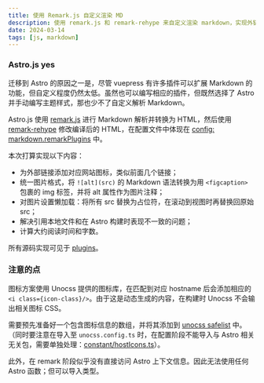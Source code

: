 ```yaml
---
title: 使用 Remark.js 自定义渲染 MD
description: 使用 remark.js 和 remark-rehype 来自定义渲染 markdown，实现外链网站的图标、图片懒加载、阅读时间等
date: 2024-03-14
tags: [js, markdown]
---
```


### Astro.js yes

迁移到 Astro 的原因之一是，尽管 vuepress 有许多插件可以扩展 Markdown 的功能，但自定义程度仍然太低。虽然也可以编写相应的插件，但既然选择了 Astro 并手动编写主题样式，那也少不了自定义解析 Markdown。

Astro.js 使用 [remark.js] 进行 Markdown 解析并转换为 HTML，然后使用 [remark-rehype] 修改编译后的 HTML，在配置文件中体现在 [config: markdown.remarkPlugins] 中。

本次打算实现以下内容：

- 为外部链接添加对应网站图标，类似前面几个链接；
- 统一图片格式，将 `![alt](src)` 的 Markdown 语法转换为用 `<figcaption>` 包裹的 img 标签，并将 alt 属性作为图片注释；
- 对图片设置懒加载：将所有 src 替换为占位符，在滚动到视图时再替换回原始 src；
- 解决引用本地文件和在 Astro 构建时表现不一致的问题；
- 计算大约阅读时间和字数。

所有源码实现可见于 [plugins]。

### 注意的点

图标方案使用 Unocss 提供的图标库，在匹配到对应 hostname 后会添加相应的 `<i class={icon-class}/>`。由于这是动态生成的内容，在构建时 Unocss 不会输出相关图标 CSS。

需要预先准备好一个包含图标信息的数组，并将其添加到 [unocss safelist] 中。（同时要注意在导入至 `unocss.config.ts` 时，在配置阶段不能导入与 Astro 相关无关包，需要单独处理：[constant/hostIcons.ts]）。

此外，在 remark 阶段似乎没有直接访问 Astro 上下文信息。因此无法使用任何 Astro 函数；但可以导入类型。

[remark.js]: https://github.com/remarkjs/
[remark-rehype]: https://github.com/remarkjs/remark-rehype
[config: markdown.remarkPlugins]: https://docs.astro.build/zh-cn/reference/configuration-reference/#markdownremarkplugins
[plugins]: https://github.com/Chilfish/chilfish.top/tree/e420f60/src/plugins
[unocss safelist]: https://unocss.dev/guide/extracting#safelist
[constant/hostIcons.ts]: https://github.com/Chilfish/chilfish.top/tree/e420f60/src/constant/hostIcons.ts
